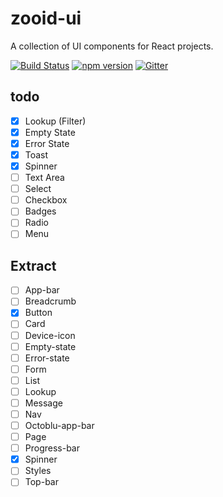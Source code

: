 # zooid-ui
A collection of UI components for React projects.

[![Build Status](https://travis-ci.org/octoblu/zooid-ui.svg?branch=master)](https://travis-ci.org/octoblu/zooid-ui)
[![npm version](https://badge.fury.io/js/zooid-ui.svg)](http://badge.fury.io/js/zooid-ui)
[![Gitter](https://badges.gitter.im/octoblu/help.svg)](https://gitter.im/octoblu/help)

## todo

- [x] Lookup (Filter)
- [x] Empty State
- [x] Error State
- [x] Toast
- [x] Spinner
- [ ] Text Area
- [ ] Select
- [ ] Checkbox
- [ ] Badges
- [ ] Radio
- [ ] Menu

## Extract

- [ ] App-bar
- [ ] Breadcrumb
- [x] Button
- [ ] Card
- [ ] Device-icon
- [ ] Empty-state
- [ ] Error-state
- [ ] Form
- [ ] List
- [ ] Lookup
- [ ] Message
- [ ] Nav
- [ ] Octoblu-app-bar
- [ ] Page
- [ ] Progress-bar
- [x] Spinner
- [ ] Styles
- [ ] Top-bar
